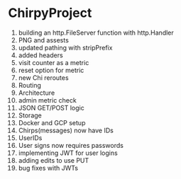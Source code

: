 # ChirpyProject
1) building an http.FileServer function with http.Handler
2) PNG and assests
3) updated pathing with stripPrefix
4) added headers
5) visit counter as a metric
6) reset option for metric
7) new Chi reroutes
8) Routing
9) Architecture
10) admin metric check
11) JSON GET/POST logic
12) Storage
13) Docker and GCP setup
14) Chirps(messages) now have IDs
15) UserIDs
16) User signs now requires passwords
17) implementing JWT for user logins
18) adding edits to use PUT
19) bug fixes with JWTs
